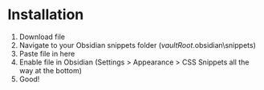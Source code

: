 # Installation
1. Download file
2. Navigate to your Obsidian snippets folder ($vaultRoot$\.obsidian\snippets)
3. Paste file in here
4. Enable file in Obsidian (Settings > Appearance > CSS Snippets all the way at the bottom)
5. Good!
